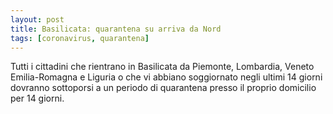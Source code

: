 ```yaml
---
layout: post
title: Basilicata: quarantena su arriva da Nord
tags: [coronavirus, quarantena]
---
```

Tutti i cittadini che rientrano in Basilicata da Piemonte, Lombardia, Veneto Emilia-Romagna e Liguria o che vi abbiano soggiornato negli ultimi 14 giorni dovranno sottoporsi a un periodo di quarantena presso il proprio domicilio per 14 giorni.